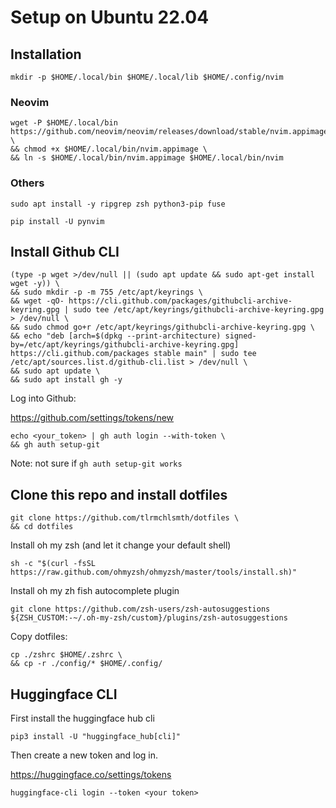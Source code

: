# Setup on Ubuntu 22.04

## Installation
```
mkdir -p $HOME/.local/bin $HOME/.local/lib $HOME/.config/nvim
```
### Neovim
```console
wget -P $HOME/.local/bin https://github.com/neovim/neovim/releases/download/stable/nvim.appimage \
&& chmod +x $HOME/.local/bin/nvim.appimage \
&& ln -s $HOME/.local/bin/nvim.appimage $HOME/.local/bin/nvim
```
### Others
```
sudo apt install -y ripgrep zsh python3-pip fuse
```
```
pip install -U pynvim
```

## Install Github CLI
```console
(type -p wget >/dev/null || (sudo apt update && sudo apt-get install wget -y)) \
&& sudo mkdir -p -m 755 /etc/apt/keyrings \
&& wget -qO- https://cli.github.com/packages/githubcli-archive-keyring.gpg | sudo tee /etc/apt/keyrings/githubcli-archive-keyring.gpg > /dev/null \
&& sudo chmod go+r /etc/apt/keyrings/githubcli-archive-keyring.gpg \
&& echo "deb [arch=$(dpkg --print-architecture) signed-by=/etc/apt/keyrings/githubcli-archive-keyring.gpg] https://cli.github.com/packages stable main" | sudo tee /etc/apt/sources.list.d/github-cli.list > /dev/null \
&& sudo apt update \
&& sudo apt install gh -y
```

Log into Github:

https://github.com/settings/tokens/new
```console
echo <your_token> | gh auth login --with-token \
&& gh auth setup-git
```
Note: not sure if `gh auth setup-git works` 

## Clone this repo and install dotfiles
```console
git clone https://github.com/tlrmchlsmth/dotfiles \
&& cd dotfiles
```

Install oh my zsh (and let it change your default shell)
```console
sh -c "$(curl -fsSL https://raw.github.com/ohmyzsh/ohmyzsh/master/tools/install.sh)"
```

Install oh my zh fish autocomplete plugin
```console
git clone https://github.com/zsh-users/zsh-autosuggestions ${ZSH_CUSTOM:-~/.oh-my-zsh/custom}/plugins/zsh-autosuggestions
```
Copy dotfiles:
```console
cp ./zshrc $HOME/.zshrc \
&& cp -r ./config/* $HOME/.config/
```

## Huggingface CLI
First install the huggingface hub cli
```console
pip3 install -U "huggingface_hub[cli]"
```
Then create a new token and log in.

https://huggingface.co/settings/tokens
```console
huggingface-cli login --token <your token>
```
